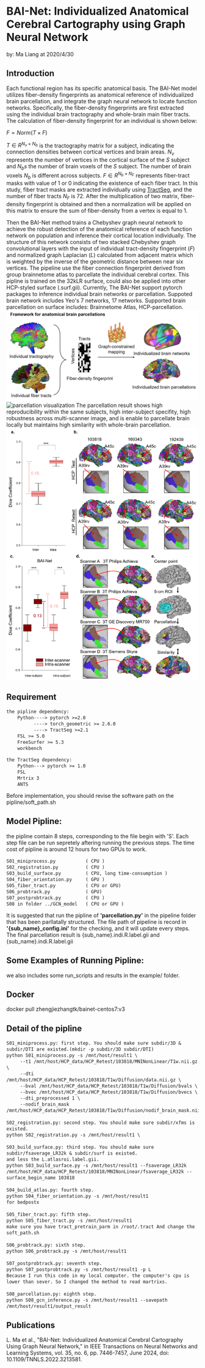 # BAI-Net: Individualized Anatomical Cerebral Cartography using Graph Neural Network

by: Ma Liang at 2020/4/30

## Introduction
Each functional region has its specific anatomical basis. The BAI-Net model utilizes fiber-density fingerprints as anatomical reference of individualized brain parcellation, and integrate the graph neural network to locate function networks. Specifically, the fiber-density fingerprints are first extracted using the individual brain tractography and whole-brain main fiber tracts.  The calculation of fiber-density fingerprint for an individual is shown below:

$F = Norm(T ×F )$

$T ∈R^{N_v×N_b}$ is the tractography matrix for a subject, indicating the connection densities between cortical vertices and brain areas. $N_v$ represents the number of vertices in the cortical surface of the $S$ subject and $N_bs$ the number of brain voxels of the $S$ subject. The number of brain voxels $N_b$ is different across subjects. $F∈R^{N_b×N_F}$ represents fiber-tract masks with value of 1 or 0 indicating the existence of each fiber tract. In this study, fiber tract masks are extracted individually using [TractSeg](https://github.com/MIC-DKFZ/TractSeg), and the number of fiber tracts $N_F$ is 72. After the multiplication of two matrix, fiber-density fingerprint is obtained and then a normalization will be applied on this matrix to ensure the sum of fiber-density from a vertex is equal to 1.

Then the BAI-Net method trains a Chebyshev graph neural network to achieve the robust detection of the anatomical reference of each function network on population and inference their cortical location individually. The structure of this network consists of two stacked Chebyshev graph convolutional layers with the input of individual tract-density fingerprint ($F$) and normalized graph Laplacian $(L)$ calculated from adjacent matrix which is weighted by the inverse of the geometric distance between near six vertices. 
The pipeline use the fiber connection fingerprint derived from group brainnetome atlas to parcellate the individual cerebral cortex. This pipline is trained on the 32kLR surface, could also be applied into other HCP-styled surface (.surf.gii). Currently, The BAI-Net support pytorch packages to inference individual brain networks or parcellation. Suppoted brain network includes Yeo's 7 networks, 17 networks. Supported brain parcellation on surface includes: Brainnetome Atlas, HCP-parcellation. 
![Fiber-density framework](figure1.png)
![parcellation visualization](figure3.png)
The parcellation result shows high reproducibility within the same subjects, high inter-subject specifity, high robustness across multi-scanner image, and is enable to parcellate brain locally but maintains high similarity with whole-brain parcellation.
![High reproducibility](figure2.png)



## Requirement
```
the pipline dependency: 
    Python----> pytorch >=2.0
          ----> torch_geometric >= 2.6.0
          ----> TractSeg >=2.1
    FSL >= 5.0
    FreeSurfer >= 5.3
    workbench 
```
```
the TractSeg dependency:
    Python---> pytorch >= 1.0 
    FSL
    Mrtrix 3
    ANTS
```
Before implementation, you should revise the software path on the pipline/soft_path.sh



## Model Pipline:

the pipline contain 8 steps, corresponding to the file begin with 'S'. Each step file can be run sepretely aftering running the previous steps. The time cost of pipline is around 12 hours for two GPUs to work. 
```
S01_miniprocess.py           ( CPU )
S02_registration.py          ( CPU )
S03_build_surface.py         ( CPU, long time-consumption ) 
S04_fiber_orientation.py     ( GPU )
S05_fiber_tract.py           ( CPU or GPU)
S06_probtrack.py             ( GPU)
S07_postprobtrack.py         ( CPU )
S08 in folder ../GCN_model   ( CPU or GPU )
```
It is suggested that run the pipline of **'parcellation.py'** in the pipeline folder that has been parllatally structured. The file path of pipeline is record in **'{sub_name}_config.ini'** for the checking, and it will update every steps. The final parcellation result is  {sub_name}.indi.R.label.gii and {sub_name}.indi.R.label.gii 

## Some Examples of Running Pipline:
we also includes some run_scripts and results in the example/ folder.

## Docker
docker pull zhengjiezhangtk/bainet-centos7:v3

## Detail of the pipline
```
S01_miniprocess.py: first step. You should make sure subdir/3D & subdir/DTI are existed.(mkdir -p subdir/3D subdir/DTI)
python S01_miniprocess.py -s /mnt/host/result1 \
     --t1 /mnt/host/HCP_data/HCP_Retest/103818/MNINonLinear/T1w.nii.gz \
     --dti /mnt/host/HCP_data/HCP_Retest/103818/T1w/Diffusion/data.nii.gz \
     --bval /mnt/host/HCP_data/HCP_Retest/103818/T1w/Diffusion/bvals \
     --bvec /mnt/host/HCP_data/HCP_Retest/103818/T1w/Diffusion/bvecs \
     --dti_preprocessed 1 \
     --nodif_brain_mask /mnt/host/HCP_data/HCP_Retest/103818/T1w/Diffusion/nodif_brain_mask.nii.gz

S02_registration.py: second step. You should make sure subdir/xfms is existed.
python S02_registration.py -s /mnt/host/result1 \

S03_build_surface.py: third step. You should make sure subdir/fsaverage_LR32k & subdir/surf is existed.
and less the L.atlasroi.label.gii.
python S03_build_surface.py -s /mnt/host/result1 --fsaverage_LR32k /mnt/host/HCP_data/HCP_Retest/103818/MNINonLinear/fsaverage_LR32k --surface_begin_name 103818

S04_build_atlas.py: fourth step. 
python S04_fiber_orientation.py -s /mnt/host/result1
for bedpostx

S05_fiber_tract.py: fifth step. 
python S05_fiber_tract.py -s /mnt/host/result1
make sure you have tract_pretrain_parm in /root/.tract And change the soft_path.sh

S06_probtrack.py: sixth step. 
python S06_probtrack.py -s /mnt/host/result1

S07_postprobtrack.py: seventh step.
python S07_postprobtrack.py -s /mnt/host/result1 -p L
Because I run this code in my local computer. the computer's cpu is lower than sever. So I changed the method to read martrixs.

S08_parcellation.py: eighth step.
python S08_gcn_inference.py -s /mnt/host/result1 --savepath /mnt/host/result1/output_result
```



## Publications
L. Ma et al., "BAI-Net: Individualized Anatomical Cerebral Cartography Using Graph Neural Network," in IEEE Transactions on Neural Networks and Learning Systems, vol. 35, no. 6, pp. 7446-7457, June 2024, doi: 10.1109/TNNLS.2022.3213581.

